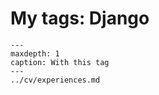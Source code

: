 # My tags: Django

```{toctree}
---
maxdepth: 1
caption: With this tag
---
../cv/experiences.md
```
